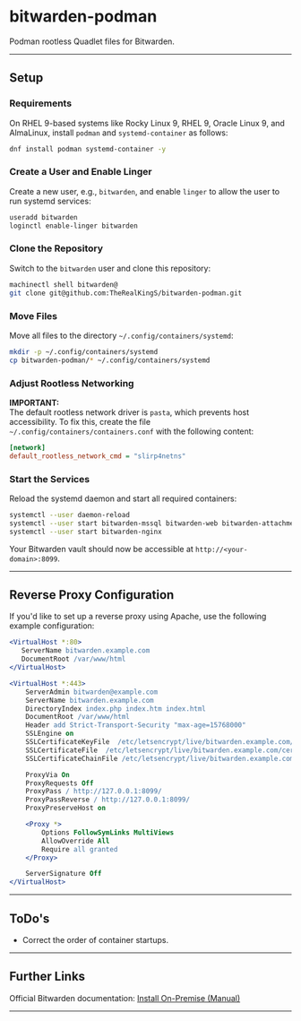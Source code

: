 # bitwarden-podman
Podman rootless Quadlet files for Bitwarden.

---

## Setup
### Requirements
On RHEL 9-based systems like Rocky Linux 9, RHEL 9, Oracle Linux 9, and AlmaLinux, install `podman` and `systemd-container` as follows:

```bash
dnf install podman systemd-container -y
```

### Create a User and Enable Linger
Create a new user, e.g., `bitwarden`, and enable `linger` to allow the user to run systemd services:

```bash
useradd bitwarden
loginctl enable-linger bitwarden
```

### Clone the Repository
Switch to the `bitwarden` user and clone this repository:

```bash
machinectl shell bitwarden@
git clone git@github.com:TheRealKingS/bitwarden-podman.git
```

### Move Files
Move all files to the directory `~/.config/containers/systemd`:

```bash
mkdir -p ~/.config/containers/systemd
cp bitwarden-podman/* ~/.config/containers/systemd
```

### Adjust Rootless Networking
**IMPORTANT:**  
The default rootless network driver is `pasta`, which prevents host accessibility. To fix this, create the file `~/.config/containers/containers.conf` with the following content:

```ini
[network]
default_rootless_network_cmd = "slirp4netns"
```

### Start the Services
Reload the systemd daemon and start all required containers:

```bash
systemctl --user daemon-reload
systemctl --user start bitwarden-mssql bitwarden-web bitwarden-attachments bitwarden-api bitwarden-identity bitwarden-sso bitwarden-admin bitwarden-icons bitwarden-notifications bitwarden-events
systemctl --user start bitwarden-nginx
```

Your Bitwarden vault should now be accessible at `http://<your-domain>:8099`.

---

## Reverse Proxy Configuration
If you'd like to set up a reverse proxy using Apache, use the following example configuration:

```apache
<VirtualHost *:80>
   ServerName bitwarden.example.com
   DocumentRoot /var/www/html
</VirtualHost>

<VirtualHost *:443>
    ServerAdmin bitwarden@example.com
    ServerName bitwarden.example.com
    DirectoryIndex index.php index.htm index.html
    DocumentRoot /var/www/html
    Header add Strict-Transport-Security "max-age=15768000"
    SSLEngine on
    SSLCertificateKeyFile  /etc/letsencrypt/live/bitwarden.example.com/privkey.pem
    SSLCertificateFile  /etc/letsencrypt/live/bitwarden.example.com/cert.pem
    SSLCertificateChainFile /etc/letsencrypt/live/bitwarden.example.com/chain.pem

    ProxyVia On
    ProxyRequests Off
    ProxyPass / http://127.0.0.1:8099/
    ProxyPassReverse / http://127.0.0.1:8099/
    ProxyPreserveHost on

    <Proxy *>
        Options FollowSymLinks MultiViews
        AllowOverride All
        Require all granted
    </Proxy>

    ServerSignature Off
</VirtualHost>
```

---

## ToDo's
* Correct the order of container startups.

---

## Further Links
Official Bitwarden documentation: [Install On-Premise (Manual)](https://bitwarden.com/help/install-on-premise-manual/)

---
